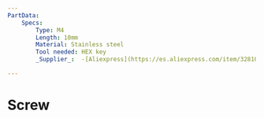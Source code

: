 ```yaml
---
PartData:
    Specs:
        Type: M4
        Length: 10mm
        Material: Stainless steel
        Tool needed: HEX key
        _Supplier_:  -[Aliexpress](https://es.aliexpress.com/item/32810872544.html)

---
```

# Screw

